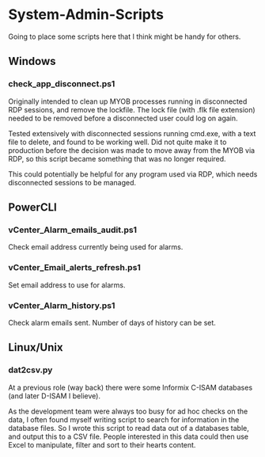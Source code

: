# System-Admin-Scripts

Going to place some scripts here that I think might be handy for others. 

##  Windows

###  check_app_disconnect.ps1

Originally intended to clean up MYOB processes running in disconnected RDP sessions, and remove the lockfile. The lock file (with .flk file extension) needed to be removed before a disconnected user could log on again. 

Tested extensively with disconnected sessions running cmd.exe, with a text file to delete, and found to be working well. 
Did not quite make it to production before the decision was made to move away from the MYOB via RDP, so this script became something that was no longer required. 

This could potentially be helpful for any program used via RDP, which needs disconnected sessions to be managed. 

##  PowerCLI

###  vCenter_Alarm_emails_audit.ps1

Check email address currently being used for alarms. 

###  vCenter_Email_alerts_refresh.ps1

Set email address to use for alarms. 

###  vCenter_Alarm_history.ps1

Check alarm emails sent. Number of days of history can be set. 

##  Linux/Unix

###  dat2csv.py

At a previous role (way back) there were some Informix C-ISAM databases (and later D-ISAM I believe). 

As the development team were always too busy for ad hoc checks on the data, I often found myself writing script to search for information in the database files. So I wrote this script to read data out of a databases table, and output this to a CSV file. People interested in this data could then use Excel to manipulate, filter and sort to their hearts content. 
